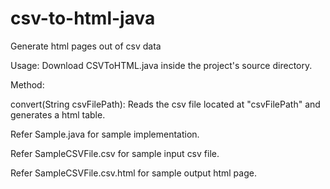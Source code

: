 # csv-to-html-java
Generate html pages out of csv data

Usage: Download CSVToHTML.java inside the project's source directory.

Method:

convert(String csvFilePath): Reads the csv file located at "csvFilePath" and generates a html table.

Refer Sample.java for sample implementation.

Refer SampleCSVFile.csv for sample input csv file.

Refer SampleCSVFile.csv.html for sample output html page.
